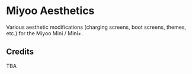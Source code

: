 # Miyoo Aesthetics
Various aesthetic modifications (charging screens, boot screens, themes, etc.) for the Miyoo Mini / Mini+.

## Credits
TBA

